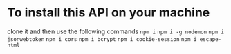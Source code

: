 
# To install this API on your machine 
clone it and then use the following commands
`npm i`
`npm i -g nodemon`
`npm i jsonwebtoken`
`npm i cors`
`npm i bcrypt`
`npm i cookie-session`
`npm i escape-html`


